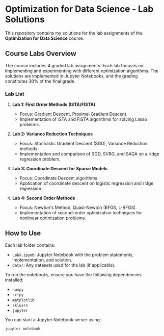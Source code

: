 # Optimization for Data Science - Lab Solutions

This repository contains my solutions for the lab assignments of the **Optimization for Data Science** course.

## Course Labs Overview

The course includes 4 graded lab assignments. Each lab focuses on implementing and experimenting with different optimization algorithms. The solutions are implemented in Jupyter Notebooks, and the grading constitutes 30% of the final grade.

### Lab List

1. **Lab 1: First Order Methods (ISTA/FISTA)**  
   - Focus: Gradient Descent, Proximal Gradient Descent.
   - Implementation of ISTA and FISTA algorithms for solving Lasso problems.
   
2. **Lab 2: Variance Reduction Techniques**  
   - Focus: Stochastic Gradient Descent (SGD), Variance Reduction methods.
   - Implementation and comparison of SGD, SVRG, and SAGA on a ridge regression problem.

3. **Lab 3: Coordinate Descent for Sparse Models**  
   - Focus: Coordinate Descent algorithms.
   - Application of coordinate descent on logistic regression and ridge regression.

4. **Lab 4: Second Order Methods**  
   - Focus: Newton's Method, Quasi-Newton (BFGS, L-BFGS).
   - Implementation of second-order optimization techniques for nonlinear optimization problems.

## How to Use

Each lab folder contains:
- `LabX.ipynb`: Jupyter Notebook with the problem statements, implementation, and solution.
- `data/`: Any datasets used for the lab (if applicable).

To run the notebooks, ensure you have the following dependencies installed:
- `numpy`
- `scipy`
- `matplotlib`
- `sklearn`
- `jupyter`

You can start a Jupyter Notebook server using:
```bash
jupyter notebook
